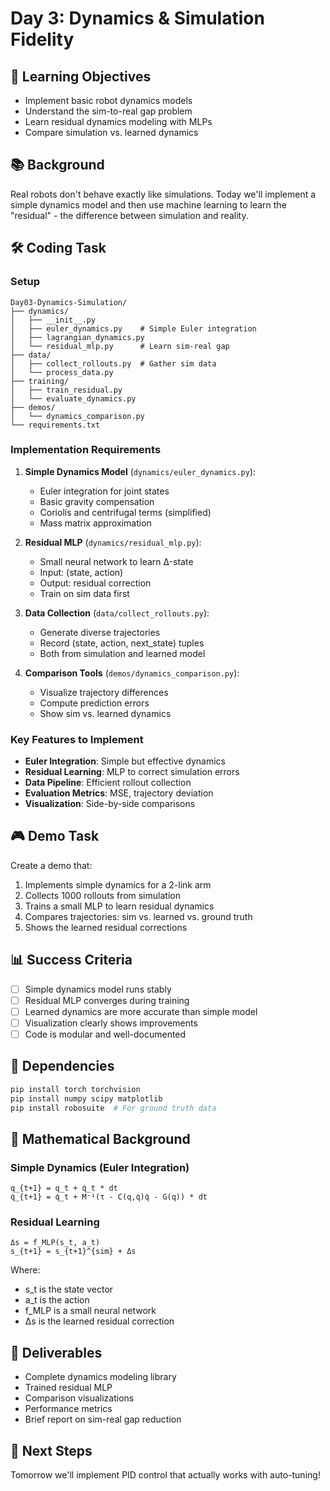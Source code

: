 # Day 3: Dynamics & Simulation Fidelity

## 🎯 Learning Objectives
- Implement basic robot dynamics models
- Understand the sim-to-real gap problem
- Learn residual dynamics modeling with MLPs
- Compare simulation vs. learned dynamics

## 📚 Background
Real robots don't behave exactly like simulations. Today we'll implement a simple dynamics model and then use machine learning to learn the "residual" - the difference between simulation and reality.

## 🛠️ Coding Task

### Setup
```
Day03-Dynamics-Simulation/
├── dynamics/
│   ├── __init__.py
│   ├── euler_dynamics.py    # Simple Euler integration
│   ├── lagrangian_dynamics.py
│   └── residual_mlp.py      # Learn sim-real gap
├── data/
│   ├── collect_rollouts.py  # Gather sim data
│   └── process_data.py
├── training/
│   ├── train_residual.py
│   └── evaluate_dynamics.py
├── demos/
│   └── dynamics_comparison.py
└── requirements.txt
```

### Implementation Requirements

1. **Simple Dynamics Model** (`dynamics/euler_dynamics.py`):
   - Euler integration for joint states
   - Basic gravity compensation
   - Coriolis and centrifugal terms (simplified)
   - Mass matrix approximation

2. **Residual MLP** (`dynamics/residual_mlp.py`):
   - Small neural network to learn Δ-state
   - Input: (state, action)
   - Output: residual correction
   - Train on sim data first

3. **Data Collection** (`data/collect_rollouts.py`):
   - Generate diverse trajectories
   - Record (state, action, next_state) tuples
   - Both from simulation and learned model

4. **Comparison Tools** (`demos/dynamics_comparison.py`):
   - Visualize trajectory differences
   - Compute prediction errors
   - Show sim vs. learned dynamics

### Key Features to Implement

- **Euler Integration**: Simple but effective dynamics
- **Residual Learning**: MLP to correct simulation errors
- **Data Pipeline**: Efficient rollout collection
- **Evaluation Metrics**: MSE, trajectory deviation
- **Visualization**: Side-by-side comparisons

## 🎮 Demo Task
Create a demo that:
1. Implements simple dynamics for a 2-link arm
2. Collects 1000 rollouts from simulation
3. Trains a small MLP to learn residual dynamics
4. Compares trajectories: sim vs. learned vs. ground truth
5. Shows the learned residual corrections

## 📊 Success Criteria
- [ ] Simple dynamics model runs stably
- [ ] Residual MLP converges during training
- [ ] Learned dynamics are more accurate than simple model
- [ ] Visualization clearly shows improvements
- [ ] Code is modular and well-documented

## 🔧 Dependencies
```bash
pip install torch torchvision
pip install numpy scipy matplotlib
pip install robosuite  # For ground truth data
```

## 📝 Mathematical Background

### Simple Dynamics (Euler Integration)
```
q_{t+1} = q_t + q̇_t * dt
q̇_{t+1} = q̇_t + M⁻¹(τ - C(q,q̇)q̇ - G(q)) * dt
```

### Residual Learning
```
Δs = f_MLP(s_t, a_t)
s_{t+1} = s_{t+1}^{sim} + Δs
```

Where:
- s_t is the state vector
- a_t is the action
- f_MLP is a small neural network
- Δs is the learned residual correction

## 📝 Deliverables
- Complete dynamics modeling library
- Trained residual MLP
- Comparison visualizations
- Performance metrics
- Brief report on sim-real gap reduction

## 🚀 Next Steps
Tomorrow we'll implement PID control that actually works with auto-tuning!
